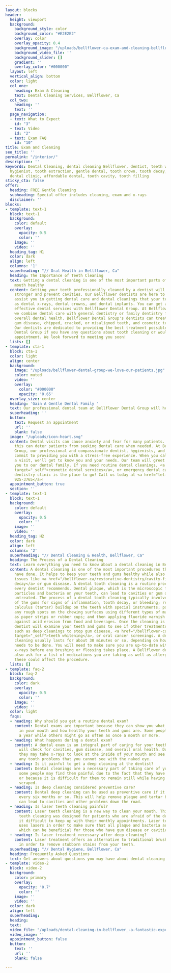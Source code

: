 ```yaml
---
layout: blocks
header:
  height: viewport
  background:
    background_style: color
    background_color: "#E2E2E2"
    overlay: color
    overlay_opacity: 0.4
    background_image: "/uploads/bellflower-ca-exam-and-cleaning-bellflower-dental.jpg"
    background_video_file: ''
    background_slider: []
    gradient: ''
    overlay_color: "#000000"
  layout: left
  vertical_align: bottom
  color: light
  col_one:
    heading: Exam & Cleaning
    text: Dental Cleaning Services, Bellflower, Ca
  col_two:
    heading: ''
    text: ''
  page_navigation:
  - text: What to Expect
    id: "3"
  - text: Video
    id: "2"
  - text: Exam FAQ
    id: "10"
title: Exam and Cleaning
seo_title: ''
permalink: "/interior/"
description: ''
keywords: Dental Cleaning, dental cleaning Bellflower, dentist, teeth whitening, dental
  hygienist, tooth extraction, gentle dental, tooth crown, tooth decay, dental office,
  dental clinic, affordable dental, tooth cavity, tooth filling
sticky_cta: false
offer:
  heading: FREE Gentle Cleaning
  subheading: Special offer includes cleaning, exam and x-rays
  disclaimer: ''
blocks:
- template: text-1
  block: text-1
  background:
    color: default
    overlay:
      opacity: 0.5
      color: ''
    image: ''
    video: ''
  heading_tag: H1
  color: dark
  align: left
  columns: '1'
  superheading: "// Oral Health in Bellflower, Ca"
  heading: The Importance of Teeth Cleaning
  text: Getting a dental cleaning is one of the most important parts of keeping your
    mouth healthy
  content: Getting your teeth professionally cleaned by a dentist will make the enamel
    stronger and prevent cavities. Our Bellflower dentists are here to help. We will
    assist you in getting dental care and dental cleanings that your teeth need, such
    as dental x-rays, dental crowns, and dental implants. You can get affordable and
    effective dental services with Bellflower Dental Group. At Bellflower Dental Group,
    we combine dental care with general dentistry or family dentistry for our patients'
    overall dental health. Bellflower Dental Group's dentists can treat cavities,
    gum disease, chipped, cracked, or misaligned teeth, and cosmetic teeth whitening.
    Our dentists are dedicated to providing the best treatment possible. Contact Bellflower
    Dental Group if you have any questions about tooth cleaning or would like a consultation
    appointment. We look forward to meeting you soon!
  lists: []
- template: cta-1
  block: cta-1
  color: light
  align: center
  background:
    image: "/uploads/bellflower-dental-group-we-love-our-patients.jpg"
    color: muted
    video: ''
    overlay:
      color: "#000000"
      opacity: '0.65'
  overlay_size: center
  heading: 'Gain A Gentle Dental Family '
  text: Our professional dental team at Bellflower Dental Group will help you
  superheading: ''
  button:
    text: Request an appointment
    url: ''
    blank: false
  image: "/uploads/icon-heart.svg"
  content: Dental visits can cause anxiety and fear for many patients. Understandably,
    this can deter patients from seeking dental care when needed. At Bellflower Dental
    Group, our professional and compassionate dentist, hygienists, and office members
    commit to providing you with a stress-free experience. When you call us to schedule
    a visit, we'll get to know you and your needs. Our team will greet you and welcome
    you to our dental family. If you need routine dental cleanings, <a href="/bellflower-ca/general-dentistry/cleaning-and-exam/"
    target="_self">cosmetic dental services</a>, or emergency dental care -- our family
    dentistry clinic is the place to go! Call us today at <a href="tel:+15629253765">(562)
    925-3765</a>!
  appointment_button: true
  section: ''
- template: text-1
  block: text-1
  background:
    color: default
    overlay:
      opacity: 0.5
      color: ''
    image: ''
    video: ''
  heading_tag: H2
  color: dark
  align: left
  columns: '2'
  superheading: "// Dental Cleaning & Health, Bellflower, Ca"
  heading: The Process of a Dental Cleaning
  text: Learn everything you need to know about a dental cleaning in Bellflower
  content: A dental cleaning is one of the most important procedures that you can
    have done. It helps to keep your teeth and gums healthy while also preventing
    issues like <a href="/bellflower-ca/restorative-dentistry/cavity-fillings/" target="_self">tooth
    decay</a> or gum disease. A dental tooth cleaning is a routine procedure that
    every dentist recommends. Dental plaque, which is the microscopic film of food
    particles and bacteria on your teeth, can lead to cavities or gum disease if left
    untreated. The process of a dental tooth cleaning typically involves an examination
    of the gums for signs of inflammation, tooth decay, or bleeding; removal of any
    calculus (tartar) buildup on the teeth with special instruments; polishing off
    any rough spots on the chewing surfaces using different types of materials such
    as paper strips or rubber cups; and then applying fluoride varnish to protect
    against acid erosion from food and beverages. Once the cleaning is finished, the
    dentist will examine your teeth and gums to see if other treatments are necessary,
    such as deep cleanings to stop gum disease, <a href="/bellflower-ca/cosmetic-dentistry/pro-teeth-whitening/"
    target="_self">teeth whitening</a>, or oral cancer screenings. A dental tooth
    cleaning usually lasts for about 30 minutes or so, depending on how much work
    needs to be done. You will need to make sure you are up-to-date with the latest
    x-rays before any brushing or flossing takes place. A Bellflower dentist will
    also ask for a list of medications you are taking as well as allergies because
    these could affect the procedure.
  lists: []
- template: faq-2
  block: faq-2
  background:
    color: dark
    overlay:
      opacity: 0.5
      color: ''
    image: ''
    video: ''
  color: light
  faqs:
  - heading: Why should you get a routine dental exam?
    content: Dental exams are important because they can show you what's going on
      in your mouth and how healthy your teeth and gums are. Some people only go twice
      a year while others might go as often as once a month or more.
  - heading: What happens during a dental exam?
    content: A dental exam is an integral part of caring for your teeth. The dentist
      will check for cavities, gum disease, and overall oral health. During the appointment,
      they may take x-rays to look at the inside of your mouth and see if there are
      any tooth problems that you cannot see with the naked eye.
  - heading: Is it painful to get a deep cleaning at the dentist?
    content: Dental cleanings are a necessary part of taking care of your teeth. However,
      some people may find them painful due to the fact that they have sensitive teeth
      or because it is difficult for them to remain still while having their gums
      scraped.
  - heading: Is deep cleaning considered preventive care?
    content: Dental deep cleaning can be used as preventive care if it is done regularly,
      every six months or so. This will help remove plaque and tartar buildup that
      can lead to cavities and other problems down the road.
  - heading: Is laser teeth cleaning painful?
    content: Laser teeth cleaning is a new way to clean your mouth. This method of
      teeth cleaning was designed for patients who are afraid of the dentist or find
      it difficult to keep up with their monthly appointments. Laser teeth cleaning
      uses lasers in order to make sure that all plaque and bacteria are killed off,
      which can be beneficial for those who have gum disease or cavities forming.
  - heading: Is laser treatment necessary after deep cleaning?
    content: Laser treatment offers an alternative to traditional brushing and flossing
      in order to remove stubborn stains from your teeth.
  superheading: "// Dental Hygiene, Bellflower, Ca"
  heading: Frequently Asked Questions
  text: Get answers about questions you may have about dental cleaning and exam
- template: video-2
  block: video-2
  background:
    color: primary
    overlay:
      opacity: '0.7'
      color: ''
    image: ''
    video: ''
  color: dark
  align: left
  superheading: 
  heading: 
  text: 
  video_file: "/uploads/dental-cleaning-in-bellflower_-a-fantastic-experience.mp4"
  video_image: ''
  appointment_button: false
  button:
    text: ''
    url: ''
    blank: false

---
```

